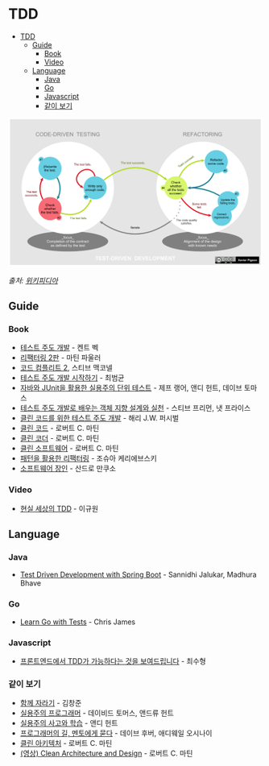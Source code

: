 # TDD

- [TDD](#tdd)
  - [Guide](#guide)
    - [Book](#book)
    - [Video](#video)
  - [Language](#language)
    - [Java](#java)
    - [Go](#go)
    - [Javascript](#javascript)
    - [같이 보기](#같이-보기)

![tdd-global-lifecycle](images/tdd-global-lifecycle.png)

_출처: [위키피디아](https://en.wikipedia.org/wiki/Test-driven_development)_

## Guide

### Book

- [테스트 주도 개발](https://www.aladin.co.kr/shop/wproduct.aspx?ISBN=9788966261024) - 켄트 벡
- [리팩터링 2판](https://www.hanbit.co.kr/store/books/look.php?p_code=B6952616555) - 마틴 파울러
- [코드 컴플리트 2](https://wikibook.co.kr/code-complete-2/), 스티브 맥코넬
- [테스트 주도 개발 시작하기](https://www.aladin.co.kr/shop/wproduct.aspx?ISBN=9788980783052) - 최범균
- [자바와 JUnit을 활용한 실용주의 단위 테스트](https://www.aladin.co.kr/shop/wproduct.aspx?ISBN=9791160508383) - 제프 랭어, 앤디 헌트, 데이브 토마스
- [테스트 주도 개발로 배우는 객체 지향 설계와 실천](http://ebook.insightbook.co.kr/book/19) - 스티브 프리먼, 냇 프라이스
- [클린 코드를 위한 테스트 주도 개발](https://www.aladin.co.kr/shop/wproduct.aspx?ISBN=9788994774916) - 해리 J.W. 퍼시벌
- [클린 코드](http://ebook.insightbook.co.kr/book/79) - 로버트 C. 마틴
- [클린 코더](http://www.acornpub.co.kr/book/clean-coder) - 로버트 C. 마틴
- [클린 소프트웨어](https://jpub.tistory.com/682) - 로버트 C. 마틴
- [패턴을 활용한 리팩터링](https://www.aladin.co.kr/shop/wproduct.aspx?ISBN=9788991268920) - 조슈아 케리에브스키
- [소프트웨어 장인](https://www.gilbut.co.kr/book/view?bookcode=BN001288) - 산드로 만쿠소

### Video

- [현실 세상의 TDD](https://www.fastcampus.co.kr/dev_red_ygw) - 이규원

## Language

### Java

- [Test Driven Development with Spring Boot](https://youtu.be/s9vt6UJiHg4) - Sannidhi Jalukar, Madhura Bhave

### Go

- [Learn Go with Tests](https://github.com/MiryangJung/learn-go-with-tests-ko) - Chris James

### Javascript

- [프론트엔드에서 TDD가 가능하다는 것을 보여드립니다](https://youtu.be/L1dtkLeIz-M) - 최수형

### 같이 보기

- [함께 자라기](http://ebook.insightbook.co.kr/book/65) - 김창준
- [실용주의 프로그래머](https://www.aladin.co.kr/shop/wproduct.aspx?ISBN=9788966261031) - 데이비드 토머스, 앤드류 헌트
- [실용주의 사고와 학습](https://wikibook.co.kr/pragmatic-thinking-and-learning/) - 앤디 헌트
- [프로그래머의 길, 멘토에게 묻다](https://www.aladin.co.kr/shop/wproduct.aspx?ISBN=8991268803) - 데이브 후버, 애디웨일 오시나이
- [클린 아키텍처](https://blog.insightbook.co.kr/2019/08/08/%ED%81%B4%EB%A6%B0-%EC%95%84%ED%82%A4%ED%85%8D%EC%B2%98/) - 로버트 C. 마틴
- [(영상) Clean Architecture and Design](https://amara.org/ko/videos/0AtjY87egE3m/ko/796487/) - 로버트 C. 마틴
